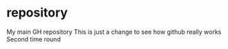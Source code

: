 # repository
My main GH repository
This is just a change to see how github really works
Second time round
